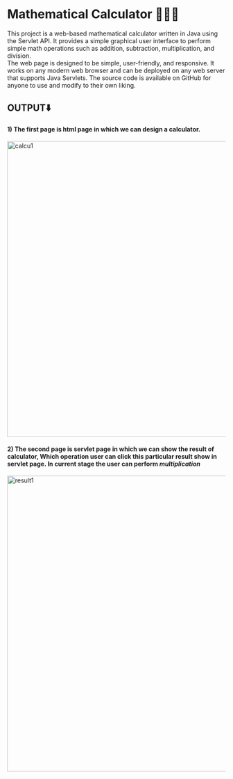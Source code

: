 # Mathematical Calculator 📅🧑‍💻
This project is a web-based mathematical calculator written in Java using the Servlet API. It provides a simple graphical user interface to perform simple math operations such as addition, subtraction, multiplication, and division.<br/>
The web page is designed to be simple, user-friendly, and responsive. It works on any modern web browser and can be deployed on any web server that supports Java Servlets. The source code is available on GitHub for anyone to use and modify to their own liking.

<h2>OUTPUT⬇️</h2>

<h4>1) The first page is html page in which we can design a calculator.</h4>

<img width="680" alt="calcu1" src="https://user-images.githubusercontent.com/113874433/211179582-127250c1-0fc4-41cd-8d47-48bfb0b108c1.png">

<h4>2) The second page is servlet page in which we can show the result of calculator, Which operation user can click this particular result show in servlet page. In current stage the user can perform <i>multiplication</i></h4>

<img width="680" alt="result1" src="https://user-images.githubusercontent.com/113874433/211179725-6cb0cddf-b301-4623-a7c7-2bf24ec90d19.png">
